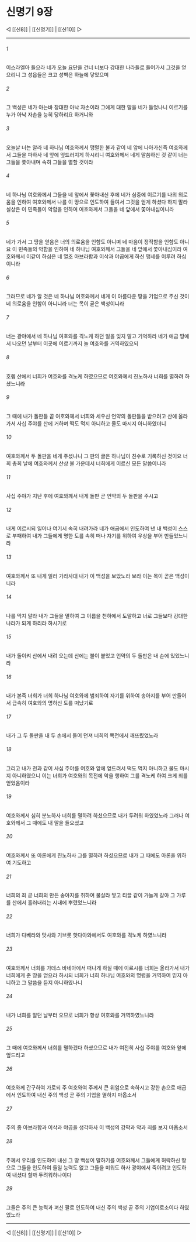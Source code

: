 # 신명기 9장

◁ [[신8]] | [[신명기]] | [[신10]] ▷
***

###### 1
이스라엘아 들으라 네가 오늘 요단을 건너 너보다 강대한 나라들로 들어가서 그것을 얻으리니 그 성읍들은 크고 성벽은 하늘에 닿았으며

###### 2
그 백성은 네가 아는바 장대한 아낙 자손이라 그에게 대한 말을 네가 들었나니 이르기를 누가 아낙 자손을 능히 당하리요 하거니와

###### 3
오늘날 너는 알라 네 하나님 여호와께서 맹렬한 불과 같이 네 앞에 나아가신즉 여호와께서 그들을 파하사 네 앞에 엎드러지게 하시리니 여호와께서 네게 말씀하신 것 같이 너는 그들을 쫓아내며 속히 그들을 멸할 것이라

###### 4
네 하나님 여호와께서 그들을 네 앞에서 쫓아내신 후에 네가 심중에 이르기를 나의 의로움을 인하여 여호와께서 나를 이 땅으로 인도하여 들여서 그것을 얻게 하셨다 하지 말라 실상은 이 민족들이 악함을 인하여 여호와께서 그들을 네 앞에서 쫓아내심이니라

###### 5
네가 가서 그 땅을 얻음은 너의 의로움을 인함도 아니며 네 마음이 정직함을 인함도 아니요 이 민족들의 악함을 인하여 네 하나님 여호와께서 그들을 네 앞에서 쫓아내심이라 여호와께서 이같이 하심은 네 열조 아브라함과 이삭과 야곱에게 하신 맹세를 이루려 하심이니라

###### 6
그러므로 네가 알 것은 네 하나님 여호와께서 네게 이 아름다운 땅을 기업으로 주신 것이 네 의로움을 인함이 아니니라 너는 목이 곧은 백성이니라

###### 7
너는 광야에서 네 하나님 여호와를 격노케 하던 일을 잊지 말고 기억하라 네가 애굽 땅에서 나오던 날부터 이곳에 이르기까지 늘 여호와를 거역하였으되

###### 8
호렙 산에서 너희가 여호와를 격노케 하였으므로 여호와께서 진노하사 너희를 멸하려 하셨느니라

###### 9
그 때에 내가 돌판들 곧 여호와께서 너희와 세우신 언약의 돌판들을 받으려고 산에 올라가서 사십 주야를 산에 거하며 떡도 먹지 아니하고 물도 마시지 아니하였더니

###### 10
여호와께서 두 돌판을 네게 주셨나니 그 판의 글은 하나님이 친수로 기록하신 것이요 너희 총회 날에 여호와께서 산상 불 가운데서 너희에게 이르신 모든 말씀이니라

###### 11
사십 주야가 지난 후에 여호와께서 내게 돌판 곧 언약의 두 돌판을 주시고

###### 12
내게 이르시되 일어나 여기서 속히 내려가라 네가 애굽에서 인도하여 낸 내 백성이 스스로 부패하여 내가 그들에게 명한 도를 속히 떠나 자기를 위하여 우상을 부어 만들었느니라

###### 13
여호와께서 또 내게 일러 가라사대 내가 이 백성을 보았노라 보라 이는 목이 곧은 백성이니라

###### 14
나를 막지 말라 내가 그들을 멸하여 그 이름을 천하에서 도말하고 너로 그들보다 강대한 나라가 되게 하리라 하시기로

###### 15
내가 돌이켜 산에서 내려 오는데 산에는 불이 붙었고 언약의 두 돌판은 내 손에 있었느니라

###### 16
내가 본즉 너희가 너희 하나님 여호와께 범죄하여 자기를 위하여 송아지를 부어 만들어서 급속히 여호와의 명하신 도를 떠났기로

###### 17
내가 그 두 돌판을 내 두 손에서 들어 던져 너희의 목전에서 깨뜨렸었노라

###### 18
그리고 내가 전과 같이 사십 주야를 여호와 앞에 엎드려서 떡도 먹지 아니하고 물도 마시지 아니하였으니 이는 너희가 여호와의 목전에 악을 행하여 그를 격노케 하여 크게 죄를 얻었음이라

###### 19
여호와께서 심히 분노하사 너희를 멸하려 하셨으므로 내가 두려워 하였었노라 그러나 여호와께서 그 때에도 내 말을 들으셨고

###### 20
여호와께서 또 아론에게 진노하사 그를 멸하려 하셨으므로 내가 그 때에도 아론을 위하여 기도하고

###### 21
너희의 죄 곧 너희의 만든 송아지를 취하여 불살라 찧고 티끌 같이 가늘게 갈아 그 가루를 산에서 흘러내리는 시내에 뿌렸었느니라

###### 22
너희가 다베라와 맛사와 기브롯 핫다아와에서도 여호와를 격노케 하였느니라

###### 23
여호와께서 너희를 가데스 바네아에서 떠나게 하실 때에 이르시를 너희는 올라가서 내가 너희에게 준 땅을 얻으라 하시되 너희가 너희 하나님 여호와의 명령을 거역하여 믿지 아니하고 그 말씀을 듣지 아니하였나니

###### 24
내가 너희를 알던 날부터 오므로 너희가 항상 여호와를 거역하였느니라

###### 25
그 때에 여호와께서 너희를 멸하겠다 하셨으므로 내가 여전히 사십 주야를 여호와 앞에 엎드리고

###### 26
여호와께 간구하여 가로되 주 여호와여 주께서 큰 위엄으로 속하시고 강한 손으로 애굽에서 인도하여 내신 주의 백성 곧 주의 기업을 멸하지 마옵소서

###### 27
주의 종 아브라함과 이삭과 야곱을 생각하사 이 백성의 강퍅과 악과 죄를 보지 마옵소서

###### 28
주께서 우리를 인도하여 내신 그 땅 백성이 말하기를 여호와께서 그들에게 허락하신 땅으로 그들을 인도하여 들일 능력도 없고 그들을 미워도 하사 광야에서 죽이려고 인도하여 내셨다 할까 두려워하나이다

###### 29
그들은 주의 큰 능력과 펴신 팔로 인도하여 내신 주의 백성 곧 주의 기업이로소이다 하였었노라

***
◁ [[신8]] | [[신명기]] | [[신10]] ▷